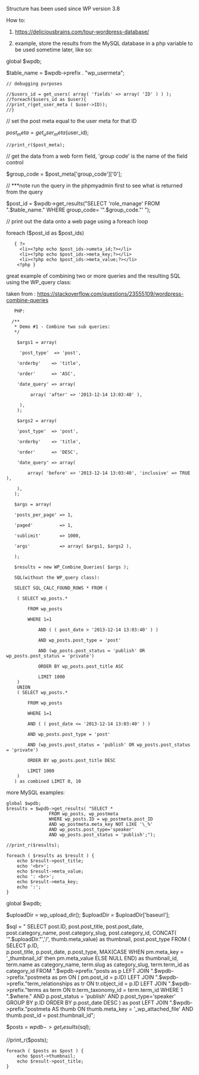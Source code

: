 Structure has been used since WP version 3.8  
 
 
How to:

   1. https://deliciousbrains.com/tour-wordpress-database/
   
   2. example, store the results from the MySQL database in a php variable to be used sometime later, like so: 
   
   global $wpdb;
   
   $table_name = $wpdb->prefix . "wp_usermeta";
   
    // debugging purposes

    //$users_id = get_users( array( 'fields' => array( 'ID' ) ) );   
    //foreach($users_id as $user){
    //print_r(get_user_meta ( $user->ID));
    //}
   
   // set the post meta equal to the user meta for that ID
 
   $post_meta = get_user_meta($user_id);
    
    //print_r($post_meta);
   
   // get the data from a web form field, 'group code' is the name of the field control
 
   $group_code = $post_meta['group_code']['0'];
   
   // ***note run the query in the phpmyadmin first to see what is returned from the query
   
   $post_id = $wpdb->get_results("SELECT 'role_manage' FROM ".$table_name." WHERE group_code= '".$group_code."' ");

   // print out the data onto a web page using a foreach loop
   
   foreach ($post_id as $post_ids)
   
       { ?>
         <li><?php echo $post_ids->umeta_id;?></li>
         <li><?php echo $post_ids->meta_key;?></li>
         <li><?php echo $post_ids->meta_value;?></li>  
        <?php }
  
   
  
   
 great example of combining two or more queries and the resulting SQL using the WP_query class:
 
 taken from : https://stackoverflow.com/questions/23555109/wordpress-combine-queries
 
       PHP:

      /**
       * Demo #1 - Combine two sub queries:
       */

        $args1 = array(
     
         'post_type'  => 'post',
        
        'orderby'    => 'title',
        
        'order'      => 'ASC',
        
        'date_query' => array(
        
             array( 'after' => '2013-12-14 13:03:40' ),
             
         ),
        );

        $args2 = array(
    
        'post_type'  => 'post',
        
        'orderby'    => 'title',
        
        'order'      => 'DESC',
        
        'date_query' => array(
        
            array( 'before' => '2013-12-14 13:03:40', 'inclusive' => TRUE ),   
            
        ),
       );

       $args = array( 
    
       'posts_per_page' => 1,
       
       'paged'          => 1,
       
       'sublimit'       => 1000,
       
       'args'           => array( $args1, $args2 ),
       
       );

       $results = new WP_Combine_Queries( $args );
 
       SQL(without the WP_query class):
       
       SELECT SQL_CALC_FOUND_ROWS * FROM ( 
       
        ( SELECT wp_posts.* 
        
            FROM wp_posts 
            
            WHERE 1=1 
            
                AND ( ( post_date > '2013-12-14 13:03:40' ) ) 
                
                AND wp_posts.post_type = 'post' 
                
                AND (wp_posts.post_status = 'publish' OR wp_posts.post_status = 'private') 
                
                ORDER BY wp_posts.post_title ASC 
                
                LIMIT 1000
        ) 
        UNION 
        ( SELECT wp_posts.* 
        
            FROM wp_posts 
            
            WHERE 1=1 
            
            AND ( ( post_date <= '2013-12-14 13:03:40' ) ) 
            
            AND wp_posts.post_type = 'post' 
            
            AND (wp_posts.post_status = 'publish' OR wp_posts.post_status = 'private') 
            
            ORDER BY wp_posts.post_title DESC 
            
            LIMIT 1000
        ) 
       ) as combined LIMIT 0, 10 
   
   
   
more MySQL examples:

	global $wpdb;    
	$results = $wpdb->get_results( "SELECT * 
                    FROM wp_posts, wp_postmeta
                    WHERE wp_posts.ID = wp_postmeta.post_ID
                    AND wp_postmeta.meta_key NOT LIKE '\_%'   
                    AND wp_posts.post_type='speaker' 
                    AND wp_posts.post_status = 'publish';");
	
	//print_r($results);
	
	foreach ( $results as $result ) {
		echo $result->post_title;
		echo '<br>';
		echo $result->meta_value;   
		echo ': <br>';
		echo $result->meta_key;   
		echo ':';
	}
   

   
global $wpdb;

$uploadDir = wp_upload_dir();
$uploadDir = $uploadDir['baseurl'];

$sql = "
SELECT 
    post.ID,
    post.post_title,
    post.post_date,
    post.category_name,
    post.category_slug,
    post.category_id,
    CONCAT( '".$uploadDir."','/', thumb.meta_value) as thumbnail,
    post.post_type
FROM (
    SELECT  p.ID,   
          p.post_title, 
          p.post_date,
          p.post_type,
          MAX(CASE WHEN pm.meta_key = '_thumbnail_id' then pm.meta_value ELSE NULL END) as thumbnail_id,
      term.name as category_name,
      term.slug as category_slug,
      term.term_id as category_id
    FROM ".$wpdb->prefix."posts as p 
    LEFT JOIN ".$wpdb->prefix."postmeta as pm ON ( pm.post_id = p.ID)
    LEFT JOIN ".$wpdb->prefix."term_relationships as tr ON tr.object_id = p.ID
    LEFT JOIN ".$wpdb->prefix."terms as term ON tr.term_taxonomy_id = term.term_id
    WHERE 1 ".$where." 
	AND p.post_status = 'publish'
	AND p.post_type='speaker'
    GROUP BY p.ID ORDER BY p.post_date DESC
  ) as post
  LEFT JOIN ".$wpdb->prefix."postmeta AS thumb 
    ON thumb.meta_key = '_wp_attached_file' 
    AND thumb.post_id = post.thumbnail_id";

$posts = $wpdb->get_results($sql); 
	
//print_r($posts);	
	
	foreach ( $posts as $post ) {
		echo $post->thumbnail;
		echo $result->post_title;
	}
   
   
   
   
   
   


